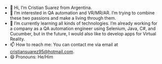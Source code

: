 - 👋 Hi, I’m Cristian Suarez from Argentina.
- 👀 I’m interested in QA automation and VR/MR/AR. I’m trying to combine these two passions and make a living through them.
- 🌱 I’m currently learning all kinds of technologies. I’m already working for a company as a QA automation engineer using Selenium, Java, C#, and Cucumber, but in the future, I would also like to develop apps for Virtual Reality.
- 📫 How to reach me: You can contact me via email at cristiansuarez95@hotmail.com.
- 😄 Pronouns: He/Him
